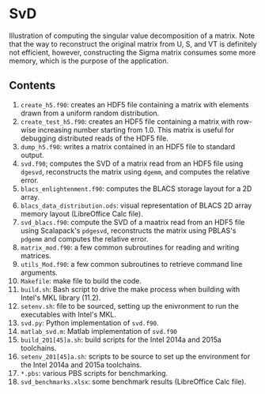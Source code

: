 # SvD
Illustration of computing the singular value decomposition of a matrix.
Note that the way to reconstruct the original matrix from U, S, and VT
is definitely not efficient, however, constructing the Sigma matrix
consumes some more memory, which is the purpose of the application.

## Contents
1. `create_h5.f90`: creates an HDF5 file containing a matrix with elements
    drawn from a uniform random distribution.
1. `create_test_h5.f90`: creates an HDF5 file containing a matrix with
    row-wise increasing number starting from 1.0.  This matrix is useful
    for debugging distributed reads of the HDF5 file.
1. `dump_h5.f90`: writes a matrix contained in an HDF5 file to standard
    output.
1. `svd.f90`; computes the SVD of a matrix read from an HDF5 file using
    `dgesvd`, reconstructs the matrix using `dgemm`, and computes the
    relative error.
1. `blacs_enlightenment.f90`: computes the BLACS storage layout for a 2D
    array.
1. `blacs_data_distribution.ods`: visual representation of BLACS 2D array
    memory layout (LibreOffice Calc file).
1. `svd_blacs.f90`: compute the SVD of a maatrix read from an HDF5 file
    using Scalapack's `pdgesvd`, reconstructs the matrix using PBLAS's
    `pdgemm` and computes the relative error.
1. `matrix_mod.f90`: a few common subroutines for reading and writing
    matrices.
1. `utils_Mod.f90`: a few common subroutines to retrieve command line
    arguments.
1. `Makefile`: make file to build the code.
1. `build.sh`: Bash script to drive the make process when building with
    Intel's MKL library (11.2).
1. `setenv.sh`: file to be sourced, setting up the enivronment to run
    the executables with Intel's MKL.
1. `svd.py`: Python implementation of `svd.f90`.
1. `matlab_svd.m`: Matlab implementation of `svd.f90`
1. `build_201[45]a.sh`: build scripts for the Intel 2014a and 2015a
    toolchains.
1. `setenv_201[45]a.sh`: scripts to be source to set up the environment
    for the Intel 2014a and 2015a toolchains.
1. `*.pbs`: various PBS scripts for benchmarking.
1. `svd_benchmarks.xlsx`: some benchmark results (LibreOffice Calc file).
